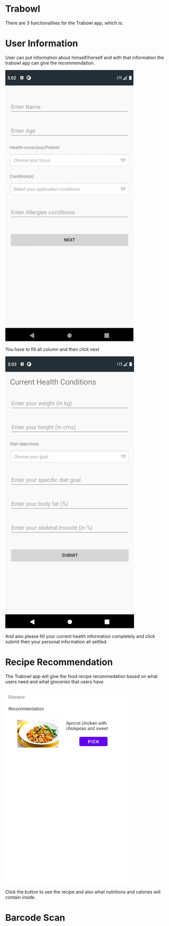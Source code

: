 # Trabowl
 
There are 3 functionalities for the Trabowl app, which is:

# User Information
User can put information about himself/herself and with that information the trabowl app can give the recommendation.

![profile 1](https://github.com/miftahshidqi/Trabowl/blob/main/profile1.PNG)

You have to fill all column and then click next

![profile 2](https://github.com/miftahshidqi/Trabowl/blob/main/profile2.PNG)

And also please fill your current health information completely and click submit then your personal information all settled.

# Recipe Recommendation
The Trabowl app will give the food recipe recommedation based on what users need and what groceries that users have

![profile 2](https://github.com/miftahshidqi/Trabowl/blob/main/RRecomm.PNG)

Click the button to see the recipe and also what nutritions and calories will contain inside.

# Barcode Scan
